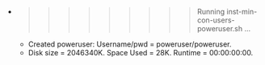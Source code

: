 * >>>>>>>>> Running inst-min-con-users-poweruser.sh ...
  * Created poweruser: Username/pwd = poweruser/poweruser.
  * Disk size = 2046340K. Space Used = 28K. Runtime = 00:00:00:00.
